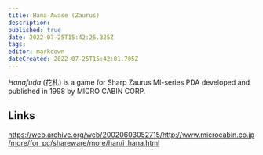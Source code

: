 ```yaml
---
title: Hana-Awase (Zaurus)
description: 
published: true
date: 2022-07-25T15:42:26.325Z
tags: 
editor: markdown
dateCreated: 2022-07-25T15:42:01.705Z
---
```


_Hanafuda_ (<span lang='ja'>花札</span>) is a game for Sharp Zaurus MI-series PDA developed and published in 1998 by MICRO CABIN CORP.

## Links

https://web.archive.org/web/20020603052715/http://www.microcabin.co.jp/more/for_pc/shareware/more/han/i_hana.html

